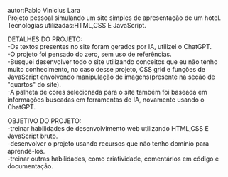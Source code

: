 autor:Pablo Vinicius Lara<br>
Projeto pessoal simulando um site simples de apresentação de um hotel.<br>
Tecnologias utilizadas:HTML,CSS E JavaScript.

DETALHES DO PROJETO:<br>
-Os textos presentes no site foram gerados por IA, utilizei o ChatGPT.<br>
-O projeto foi pensado do zero, sem uso de referências.<br>
-Busquei desenvolver todo o site utilizando conceitos que eu não tenho muito conhecimento, no caso desse projeto, CSS grid e 
funções de JavaScript envolvendo manipulação de imagens(presente na seção de "quartos" do site).<br>
-A palheta de cores selecionada para o site também foi baseada em informações buscadas em ferramentas de IA, novamente usando o ChatGPT.

OBJETIVO DO PROJETO:<br>
-treinar habilidades de desenvolvimento web utilizando HTML,CSS E JavaScript bruto.<br>
-desenvolver o projeto usando recursos que não tenho domínio para aprendê-los.<br>
-treinar outras habilidades, como criatividade, comentários em código e documentação.
